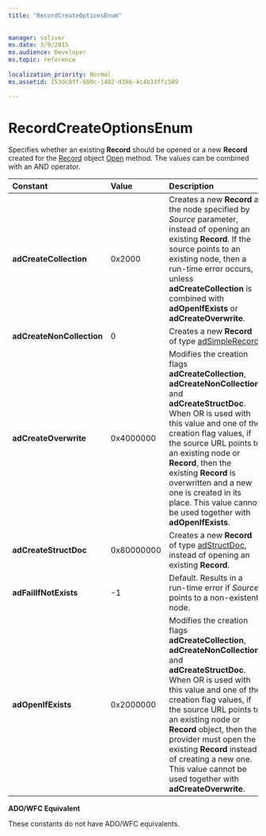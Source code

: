 ```yaml
---
title: "RecordCreateOptionsEnum"
 
 
manager: soliver
ms.date: 3/9/2015
ms.audience: Developer
ms.topic: reference
  
localization_priority: Normal
ms.assetid: 153dc8ff-680c-1482-d386-4c4b33ffc589

---
```


# RecordCreateOptionsEnum

Specifies whether an existing **Record** should be opened or a new **Record** created for the [Record](record-object-ado.md) object [Open](open-method-ado-record.md) method. The values can be combined with an AND operator. 
  
|**Constant**|**Value**|**Description**|
|:-----|:-----|:-----|
|**adCreateCollection** <br/> |0x2000  <br/> |Creates a new **Record** at the node specified by  *Source*  parameter, instead of opening an existing **Record**. If the source points to an existing node, then a run-time error occurs, unless **adCreateCollection** is combined with **adOpenIfExists** or **adCreateOverwrite**.  <br/> |
|**adCreateNonCollection** <br/> |0  <br/> |Creates a new **Record** of type [adSimpleRecord](recordtypeenum.md).  <br/> |
|**adCreateOverwrite** <br/> |0x4000000  <br/> |Modifies the creation flags **adCreateCollection**, **adCreateNonCollection**, and **adCreateStructDoc**. When OR is used with this value and one of the creation flag values, if the source URL points to an existing node or **Record**, then the existing **Record** is overwritten and a new one is created in its place. This value cannot be used together with **adOpenIfExists**.  <br/> |
|**adCreateStructDoc** <br/> |0x80000000  <br/> |Creates a new **Record** of type [adStructDoc](recordtypeenum.md), instead of opening an existing **Record**.  <br/> |
|**adFailIfNotExists** <br/> |-1  <br/> |Default. Results in a run-time error if  *Source*  points to a non-existent node.  <br/> |
|**adOpenIfExists** <br/> |0x2000000  <br/> |Modifies the creation flags **adCreateCollection**, **adCreateNonCollection**, and **adCreateStructDoc**. When OR is used with this value and one of the creation flag values, if the source URL points to an existing node or **Record** object, then the provider must open the existing **Record** instead of creating a new one. This value cannot be used together with **adCreateOverwrite**.  <br/> |
   
 **ADO/WFC Equivalent**
  
These constants do not have ADO/WFC equivalents.
  

